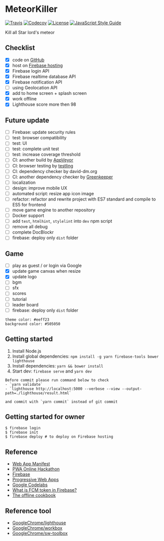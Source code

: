 # MeteorKiller

[![Travis](https://img.shields.io/travis/jojoee/pwa-online-hackathon.svg)](https://travis-ci.org/jojoee/pwa-online-hackathon)
[![Codecov](https://img.shields.io/codecov/c/github/jojoee/pwa-online-hackathon.svg)](https://codecov.io/github/jojoee/pwa-online-hackathon)
[![License](https://img.shields.io/github/license/mashape/apistatus.svg)](http://opensource.org/licenses/MIT)
[![JavaScript Style Guide](https://img.shields.io/badge/code_style-standard-brightgreen.svg)](https://standardjs.com)

Kill all Star lord's meteor

## Checklist
- [x] code on [GitHub](https://github.com/jojoee/pwa-online-hackathon)
- [x] host on [Firebase hosting](https://pwa-online-hackathon-ae5f6.firebaseapp.com/)
- [x] Firebase login API
- [x] Firebase realtime database API
- [x] Firebase notification API
- [ ] using Geolocation API
- [x] add to home screen + splash screen
- [x] work offline
- [x] Lighthouse score more then 98

## Future update
- [ ] Firebase: update security rules
- [ ] test: browser compatibility
- [ ] test: UI
- [ ] test: complete unit test
- [ ] test: increase coverage threshold
- [ ] CI: another build by [AppVeyor](http://appveyor.com/)
- [ ] CI: browser testing by [testling](https://ci.testling.com/)
- [ ] CI: dependency checker by david-dm.org
- [ ] CI: another dependency checker by [Greenkeeper](https://greenkeeper.io/)
- [ ] localization
- [ ] design: improve mobile UX
- [ ] automated script: resize app icon image
- [ ] refactor: refactor and rewrite project with ES7 standard and compile to ES5 for frontend
- [ ] move game engine to another repository
- [ ] Docker support
- [ ] add `test`, `htmlhint`, `stylelint` into `dev` npm script
- [ ] remove all debug
- [ ] complete DocBlockr
- [ ] firebase: deploy only `dist` folder

## Game
- [ ] play as guest / or login via Google
- [x] update game canvas when resize
- [x] update logo
- [ ] bgm
- [ ] sfx
- [ ] scores
- [ ] tutorial
- [ ] leader board
- [ ] firebase: deploy only `dist` folder

```
theme color: #eeff23
background color: #505050
```

## Getting started
1. Install Node.js
2. Install global dependencies: `npm install -g yarn firebase-tools bower lighthouse`
3. Install dependencies: `yarn && bower install`
4. Start dev: `firebase serve` and `yarn dev`

```
Before commit please run command below to check
- `yarn validate`
- `lighthouse http://localhost:5000 --verbose --view --output-path=./lighthouse/result.html`

and commit with `yarn commit` instead of git commit
```

## Getting started for owner
```
$ firebase login
$ firebase init
$ firebase deploy # to deploy on Firebase hosting
```

## Reference
- [Web App Manifest](https://developer.mozilla.org/en-US/docs/Web/Manifest)
- [PWA Online Hackathon](https://pwa.online.hackathon.in.th/)
- [Firebase](https://firebase.google.com/)
- [Progressive Web Apps](https://developers.google.com/web/progressive-web-apps/)
- [Google Codelabs](https://codelabs.developers.google.com)
- [What is FCM token in Firebase?](https://stackoverflow.com/questions/37671380/what-is-fcm-token-in-firebase)
- [The offline cookbook](https://jakearchibald.com/2014/offline-cookbook/)

## Reference tool
- [GoogleChrome/lighthouse](https://github.com/GoogleChrome/lighthouse)
- [GoogleChrome/workbox](https://github.com/googlechrome/workbox)
- [GoogleChrome/sw-toolbox](https://github.com/GoogleChrome/sw-toolbox)
